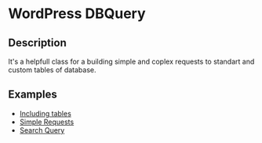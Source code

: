 # WordPress DBQuery

## Description

It's a helpfull class for a building simple and coplex requests to standart and custom tables of database.

## Examples

- [Including tables](https://github.com/plechev-64/wordpress-db-query/blob/master/examples/include-tables.php)
- [Simple Requests](https://github.com/plechev-64/wordpress-db-query/blob/master/examples/simple-requests.php)
- [Search Query](https://github.com/plechev-64/wordpress-db-query/blob/master/examples/search-query.php)